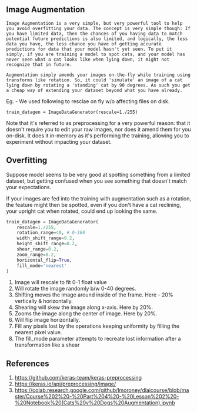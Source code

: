 ## Image Augmentation
    Image Augmentation is a very simple, but very powerful tool to help you avoid overfitting your data. The concept is very simple though: If you have limited data, then the chances of you having data to match potential future predictions is also limited, and logically, the less data you have, the less chance you have of getting accurate predictions for data that your model hasn't yet seen. To put it simply, if you are training a model to spot cats, and your model has never seen what a cat looks like when lying down, it might not recognize that in future.

    Augmentation simply amends your images on-the-fly while training using transforms like rotation. So, it could 'simulate' an image of a cat lying down by rotating a 'standing' cat by 90 degrees. As such you get a cheap way of extending your dataset beyond what you have already.

Eg. - We used following to resclae on fly w/o affecting files on disk.

`train_datagen = ImageDataGenerator(rescale=1./255)`

Note that it's referred to as preprocessing for a very powerful reason: that it doesn't require you to edit your raw images, nor does it amend them for you on-disk. It does it in-memory as it's performing the training, allowing you to experiment without impacting your dataset. 

## Overfitting
Suppose model seems to be very good at spotting something from a limited dataset, but getting confused when you see something that doesn't match your expectations.

If your images are fed into the training with augmentation such as a rotation, the feature might then be spotted, even if you don't have a cat reclining, your upright cat when rotated, could end up looking the same.

```python
train_datagen = ImageDataGenerator(
    rescale=1./255,
    rotation_range=40, # 0-180
    width_shift_range=0.2,
    height_shift_range=0.2,
    shear_range=0.2,
    zoom_range=0.2,
    horizontal_flip=True,
    fill_mode='nearest'
)
```
1. Image will rescale to fit 0-1 float value
2. Will rotate the image randomly b/w 0-40 degrees.
3. Shifting moves the image around inside of the frame. Here - 20% vertically & horizontally.
4. Shearing will skew the image along x-axis. Here by 20%.
5. Zooms the image along the center of image. Here by 20%.
6. Will flip image horizontally.
7. Fill any pixels lost by the operations keeping uniformity by filling the nearest pixel value.
8. The fill_mode parameter attempts to recreate lost information after a transformation like a shear

## References
1. https://github.com/keras-team/keras-preprocessing
2. https://keras.io/api/preprocessing/image/
3. https://colab.research.google.com/github/lmoroney/dlaicourse/blob/master/Course%202%20-%20Part%204%20-%20Lesson%202%20-%20Notebook%20(Cats%20v%20Dogs%20Augmentation).ipynb